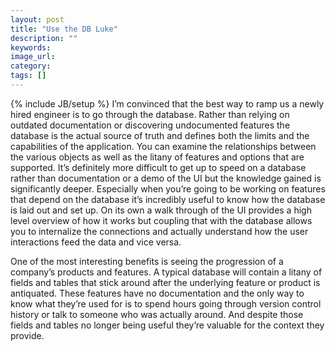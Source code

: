 ```yaml
---
layout: post
title: "Use the DB Luke"
description: ""
keywords:
image_url:
category:
tags: []
---
```

{% include JB/setup %}
I’m convinced that the best way to ramp us a newly hired engineer is to go through the database. Rather than relying on outdated documentation or discovering undocumented features the database is the actual source of truth and defines both the limits and the capabilities of the application. You can examine the relationships between the various objects as well as the litany of features and options that are supported. It’s definitely more difficult to get up to speed on a database rather than documentation or a demo of the UI but the knowledge gained is significantly deeper. Especially when you’re going to be working on features that depend on the database it’s incredibly useful to know how the database is laid out and set up. On its own a walk through of the UI provides a high level overview of how it works but coupling that with the database allows you to internalize the connections and actually understand how the user interactions feed the data and vice versa.

One of the most interesting benefits is seeing the progression of a company’s products and features. A typical database will contain a litany of fields and tables that stick around after the underlying feature or product is antiquated. These features have no documentation and the only way to know what they’re used for is to spend hours going through version control history or talk to someone who was actually around. And despite those fields and tables no longer being useful they’re valuable for the context they provide.
